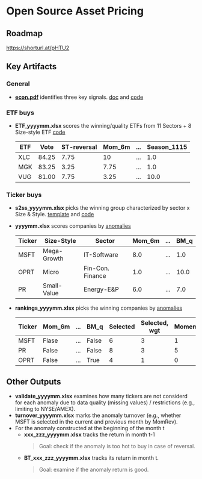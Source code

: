 # Open Source Asset Pricing


## Roadmap
https://shorturl.at/pHTU2

## Key Artifacts

### General 
- **[econ.pdf](https://github.com/zhuolonghao/OpenSourceAssetPricing/blob/main/02.Signals/econ.pdf)** identifies three key signals. [doc](https://github.com/zhuolonghao/OpenSourceAssetPricing/blob/main/02.Signals/econ_details.docx) and [code](https://github.com/zhuolonghao/OpenSourceAssetPricing/blob/main/02.Signals/Code/Signals/06.econ_analysis.py) 
  
### ETF buys
- **ETF_yyyymm.xlsx** scores the winning/quality ETFs from 11 Sectors + 8 Size-style ETF [code](https://github.com/zhuolonghao/OpenSourceAssetPricing/blob/main/02.Signals/Code/Signals/ETF_01.create_signals.py) 

	|ETF|Vote|ST-reversal|Mom_6m|...|Season_1115
	|---      |---     			|---		|---			|--|---|
	|XLC|84.25|7.75|10|...|1.0|
	|MGK|83.25|3.25|7.75|...|1.0|
	|VUG|81.00|7.75|3.25|...|10.0|
	
### Ticker buys
- **s2ss_yyyymm.xlsx** picks the winning group characterized by sector x Size & Style. [template]((https://github.com/zhuolonghao/OpenSourceAssetPricing/blob/main/02.Signals/s2ss_yyyymm.xlsx)) and [code](https://github.com/zhuolonghao/OpenSourceAssetPricing/blob/main/02.Signals/Code/Signals/07.Sector_SizeStyle.py)
 
- **yyyymm.xlsx** scores companies by [anomalies](https://github.com/zhuolonghao/OpenSourceAssetPricing/blob/main/02.Signals/Code/Signals/01.create_signals.py) 

	|Ticker|Size-Style	|Sector|Mom_6m|...|BM_q|
	|---      |---     			|---		|---			|--|---|
	|MSFT|Mega-Growth|IT-Software|8.0|...|1.0|
	|OPRT|Micro|Fin-Con. Finance|1.0|...|10.0|
	|PR|Small-Value|Energy-E&P|6.0|...|7.0|

- **rankings_yyyymm.xlsx** picks the winning companies by [anomalies](https://github.com/zhuolonghao/OpenSourceAssetPricing/blob/main/02.Signals/Code/Signals/04.review_performance.py) 

	|Ticker|Mom_6m|...|BM_q|Selected	|Selected, wgt|Momentum|Valuation|...|Seasonality|MomRev|
	|---      |---     			|---		|---			|--|---|---|---|---|---|---|
	|MSFT|Flase|...|False|6|3|1|0|...|3|True|
	|PR|False|...|False|8|3|5|0|...|0|False|
	|OPRT|False|...|True|4|1|0|3|...|5|False|

## Other Outputs
- **validate_yyyymm.xlsx** examines how many tickers are not considerd for each anomaly due to data quality (missing values) / restrictions (e.g., limiting to NYSE/AMEX).
- **turnover_yyyymm.xlsx** marks the anomaly turnover (e.g., whether MSFT is selected in the current and previous month by MomRev).
-  For the anomaly constructed at the beginning of the month t
	 -  **xxx_zzz_yyyymm.xlsx** tracks the return in month t-1 
		> Goal: check if the anomaly is too hot to buy in case of reversal.
	-  **BT_xxx_zzz_yyyymm.xlsx** tracks its return in month t. 
		> Goal: examine if the anomaly return is good. 
